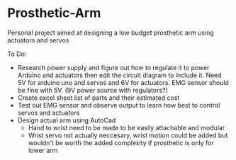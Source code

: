 # Prosthetic-Arm
Personal project aimed at designing a low budget prosthetic arm using actuators and servos

To Do:
  - Research power supply and figure out how to regulate it to power Arduino and actuators then edit the circuit diagram to include it. Need 5V for arduino uno and servos and 6V       for actuators. EMG sensor should be fine with 5V. (9V power source with regulators?)
  - Create excel sheet list of parts and their estimated cost 
  - Test out EMG sensor and observe output to learn how best to control servos and actuators
  - Design actual arm using AutoCad
    - Hand to wrist need to be made to be easily attachable and modular
    - Wrist servo not actually neccesary, wrist motion could be added but wouldn't be worth the added complexity if prosthetic is only for lower arm
